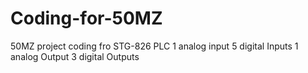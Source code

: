 # Coding-for-50MZ
50MZ project coding fro STG-826 PLC
1 analog input
5 digital Inputs
1 analog Output
3 digital Outputs
